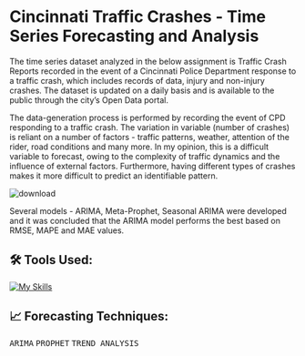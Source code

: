# Cincinnati Traffic Crashes - Time Series Forecasting and Analysis

The time series dataset analyzed in the below assignment is Traffic Crash Reports recorded in the event of a Cincinnati Police Department response to a traffic crash, which includes records of data, injury and non-injury crashes. The dataset is updated on a daily basis and is available to the public through the city’s Open Data portal.

The data-generation process is performed by recording the event of CPD responding to a traffic crash. The variation in variable (number of crashes) is reliant on a number of factors - traffic patterns, weather, attention of the rider, road conditions and many more. In my opinion, this is a difficult variable to forecast, owing to the complexity of traffic dynamics and the influence of external factors. Furthermore, having different types of crashes makes it more difficult to predict an identifiable pattern.

![download](https://github.com/kowsalya0092/time-series-forecasting/assets/71369219/e005c9d2-063f-4010-9bd3-7f0783d44133)

Several models - ARIMA, Meta-Prophet, Seasonal ARIMA were developed and it was concluded that the ARIMA model performs the best based on RMSE, MAPE and MAE values.

## 🛠️ Tools Used:

[![My Skills](https://skillicons.dev/icons?i=r)](https://skillicons.dev)

## 📈 Forecasting Techniques:

<p>
  <kbd>ARIMA</kbd>
  <kbd>PROPHET</kbd>
  <kbd>TREND ANALYSIS</kbd>
</p>
